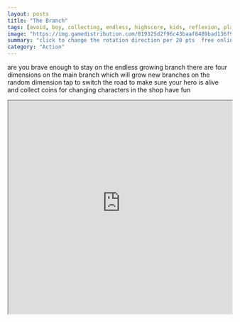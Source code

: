 ```yaml
---
layout: posts
title: "The Branch"
tags: [avoid, boy, collecting, endless, highscore, kids, reflexion, plataform, free, online, games, oyna, game, free, games, play, play, games]
image: "https://img.gamedistribution.com/019325d2f96c43baaf8489bad136f965-512x384.jpeg"
summary: "click to change the rotation direction per 20 pts  free online games oyna game free games play play games"
category: "Action"
---
```


are you brave enough to stay on the endless growing branch there are four dimensions on the main branch which will grow new branches on the random dimension tap to switch the road to make sure your hero is alive and collect coins for changing characters in the shop have fun

<iframe width="100%" height="480px;" src="https://html5.gamedistribution.com/019325d2f96c43baaf8489bad136f965/"></iframe>